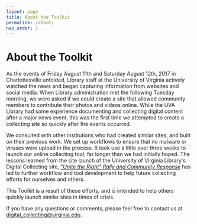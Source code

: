 ```yaml
---
layout: page
title: About the Toolkit
permalink: /about/
nav_order: 1
---
```


# About the Toolkit

As the events of Friday August 11th and Saturday August 12th, 2017 in Charlottesville unfolded, Library staff at the University of Virginia actively watched the news and began capturing information from websites and social media. When Library administration met the following Tuesday morning, we were asked if we could create a site that allowed community members to contribute their photos and videos online. While the UVA Library had some experience documenting and collecting digital content after a major news event, this was the first time we attempted to create a collecting site so quickly after the events occurred.

We consulted with other institutions who had created similar sites, and built on their previous work. We set up workflows to ensure that no malware or viruses were upload in the process. It took use a little over three weeks to launch our online collecting tool, far longer than we had initially hoped. The lessons learned from the site launch of the University of Virginia Library's Digital Collecting site, [_"Unite the Right" Rally and Community Response_](http://digitalcollecting.lib.virginia.edu/rally/) has led to further workflow and tool development to help future collecting efforts for ourselves and others.

This Toolkit is a result of these efforts, and is intended to help others quickly launch similar sites in times of crisis. 

If you have any questions or comments, please feel free to contact us at [digital_collecting@virginia.edu](mailto:digital_collecting@virginia.edu).
